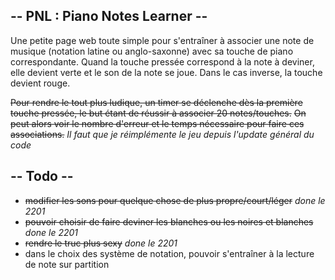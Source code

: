 ##  -- PNL : Piano Notes Learner -- ##
Une petite page web toute simple pour s'entraîner à associer une note de musique (notation latine ou anglo-saxonne) avec sa touche de piano correspondante.
Quand la touche pressée correspond à la note à deviner, elle devient verte et le son de la note se joue. Dans le cas inverse, la touche devient rouge.

~~Pour rendre le tout plus ludique, un timer se déclenche dès la première touche pressée, le but étant de réussir à associer 20 notes/touches.~~
~~On peut alors voir le nombre d'erreur et le temps nécessaire pour faire ces associations.~~ 
_Il faut que je réimplémente le jeu depuis l'update général du code_

## -- Todo -- ##
- ~~modifier les sons pour quelque chose de plus propre/court/léger~~ _done le 2201_
- ~~pouvoir choisir de faire deviner les blanches ou les noires et blanches~~ _done le 2201_
- ~~rendre le truc plus sexy~~ _done le 2201_
- dans le choix des système de notation, pouvoir s'entraîner à la lecture de note sur partition
